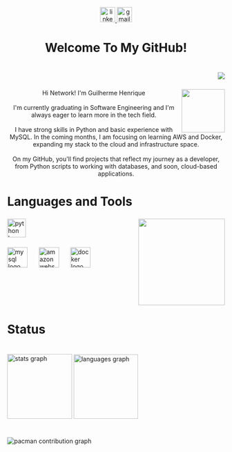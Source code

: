 <div align="center">
  <a href="https://br.linkedin.com/in/guilherme-henrique-401a6b2b1" target="_blank">
    <img src="https://img.shields.io/static/v1?message=LinkedIn&logo=linkedin&label=&color=0077B5&logoColor=white&labelColor=&style=for-the-badge" height="35" alt="linkedin logo"  />
  </a>
  <a href="mailto:guigasromantico@gmail.com" target="_blank">
    <img src="https://img.shields.io/static/v1?message=Gmail&logo=gmail&label=&color=D14836&logoColor=white&labelColor=&style=for-the-badge" height="35" alt="gmail logo"  />
  </a>
</div>

###

<h1 align="center">Welcome To My GitHub!</h1>

###

<br clear="both">

<div align="right">
  <img src="https://visitor-badge.laobi.icu/badge?page_id=guigasRomantico.guigasRomantico&left_color=darkslategray&right_color=blue"  />
</div>

###

<img align="right" height="100" src="https://img1.picmix.com/output/stamp/thumb/5/1/6/5/2355615_66e30.gif"  />

###

<p align="center">Hi Network! I'm Guilherme Henrique<br><br>I'm currently graduating in Software Engineering and I'm always eager to learn more in the tech field.<br><br> I have strong skills in Python and basic experience with MySQL. In the coming months, I am focusing on learning AWS and Docker, expanding my stack to the cloud and infrastructure space.<br><br> On my GitHub, you'll find projects that reflect my journey as a developer, from Python scripts to working with databases, and soon, cloud-based applications.</p>

###

<h1 align="left">Languages ​​and Tools</h1>

###

<img align="right" height="200" src="https://images-wixmp-ed30a86b8c4ca887773594c2.wixmp.com/f/06bc60cf-6baa-4c21-8a37-4331fdc2c597/dgnydj7-aea03a9d-f275-44a9-9095-9424d65674e8.gif?token=eyJ0eXAiOiJKV1QiLCJhbGciOiJIUzI1NiJ9.eyJzdWIiOiJ1cm46YXBwOjdlMGQxODg5ODIyNjQzNzNhNWYwZDQxNWVhMGQyNmUwIiwiaXNzIjoidXJuOmFwcDo3ZTBkMTg4OTgyMjY0MzczYTVmMGQ0MTVlYTBkMjZlMCIsIm9iaiI6W1t7InBhdGgiOiJcL2ZcLzA2YmM2MGNmLTZiYWEtNGMyMS04YTM3LTQzMzFmZGMyYzU5N1wvZGdueWRqNy1hZWEwM2E5ZC1mMjc1LTQ0YTktOTA5NS05NDI0ZDY1Njc0ZTguZ2lmIn1dXSwiYXVkIjpbInVybjpzZXJ2aWNlOmZpbGUuZG93bmxvYWQiXX0.Vrg_jWToGyD6VrkC9xC20q4OVuzAsm2Yk_cUgEWpfAY"  />

###

<div align="left">
  <img src="https://img.shields.io/badge/Python-3776AB?logo=python&logoColor=white&style=for-the-badge" height="43" alt="python logo"  />
</div>

###

<div align="left">
  <img src="https://img.shields.io/badge/MySQL-4479A1?logo=mysql&logoColor=white&style=for-the-badge" height="47" alt="mysql logo"  />
  <img width="18" />
  <img src="https://img.shields.io/badge/Amazon AWS-232F3E?logo=amazonwebservices&logoColor=FF9900&style=for-the-badge" height="47" alt="amazonwebservices logo"  />
  <img width="18" />
  <img src="https://img.shields.io/badge/Docker-2496ED?logo=docker&logoColor=white&style=for-the-badge" height="47" alt="docker logo"  />
</div>

###

<br clear="both">

<h1 align="left">Status</h1>

###

<br clear="both">

<div align="left">
  <img src="https://github-readme-stats.vercel.app/api?username=Guigaskt01&hide_title=true&hide_rank=false&show_icons=false&include_all_commits=true&count_private=true&disable_animations=false&theme=react&locale=en&hide_border=true" height="150" alt="stats graph"  />
  <img src="https://github-readme-stats.vercel.app/api/top-langs?username=Guigaskt01&locale=en&hide_title=false&layout=compact&card_width=320&langs_count=6&theme=react&hide_border=true&custom_title=Languages%20efficiency" height="149" alt="languages graph"  />
</div>

###

<br clear="both">

<picture>
  <source media="(prefers-color-scheme: dark)" srcset="https://raw.githubusercontent.com/Guigaskt01/Guigaskt01/output/pacman-contribution-graph-dark.svg">
  <source media="(prefers-color-scheme: light)" srcset="https://raw.githubusercontent.com/Guigaskt01/Guigaskt01/output/pacman-contribution-graph.svg">
  <img alt="pacman contribution graph" src="https://raw.githubusercontent.com/Guigaskt01/Guigaskt01/output/pacman-contribution-graph.svg">
</picture>

###
